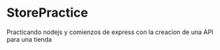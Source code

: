 # StorePractice
Practicando nodejs y comienzos de express con la creacion de una API para una tienda

